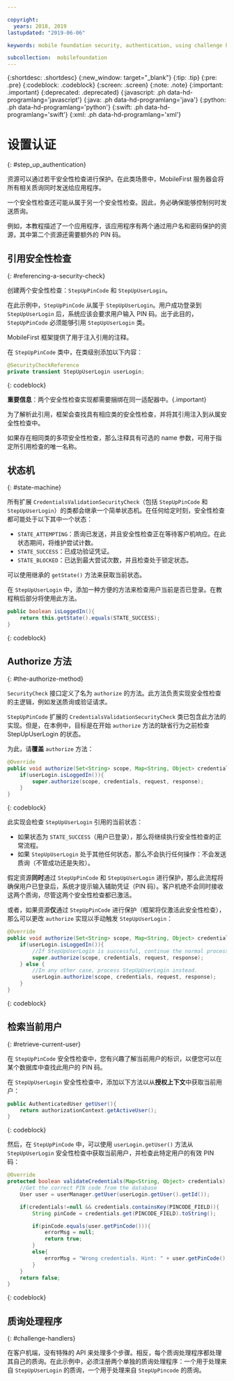 ```yaml
---

copyright:
  years: 2018, 2019
lastupdated: "2019-06-06"

keywords: mobile foundation security, authentication, using challenge handlers

subcollection:  mobilefoundation
---
```


{:shortdesc: .shortdesc}
{:new_window: target="_blank"}
{:tip: .tip}
{:pre: .pre}
{:codeblock: .codeblock}
{:screen: .screen}
{:note: .note}
{:important: .important}
{:deprecated: .deprecated}
{:javascript: .ph data-hd-programlang='javascript'}
{:java: .ph data-hd-programlang='java'}
{:python: .ph data-hd-programlang='python'}
{:swift: .ph data-hd-programlang='swift'}
{:xml: .ph data-hd-programlang='xml'}

# 设置认证
{: #step_up_authentication}

资源可以通过若干安全性检查进行保护。在此类场景中，MobileFirst 服务器会将所有相关质询同时发送给应用程序。

一个安全性检查还可能从属于另一个安全性检查。因此，务必确保能够控制何时发送质询。

例如，本教程描述了一个应用程序，该应用程序有两个通过用户名和密码保护的资源，其中第二个资源还需要额外的 PIN 码。

## 引用安全性检查
{: #referencing-a-security-check}

创建两个安全性检查：`StepUpPinCode` 和 `StepUpUserLogin`。

在此示例中，`StepUpPinCode` 从属于 `StepUpUserLogin`。用户成功登录到 `StepUpUserLogin` 后，系统应该会要求用户输入 PIN 码。出于此目的，`StepUpPinCode` 必须能够引用 `StepUpUserLogin` 类。

MobileFirst 框架提供了用于注入引用的注释。

在 `StepUpPinCode` 类中，在类级别添加以下内容：

```java
@SecurityCheckReference
private transient StepUpUserLogin userLogin;
```
{: codeblock}

**重要信息**：两个安全性检查实现都需要捆绑在同一适配器中。{.important}

为了解析此引用，框架会查找具有相应类的安全性检查，并将其引用注入到从属安全性检查中。

如果存在相同类的多项安全性检查，那么注释具有可选的 name 参数，可用于指定所引用检查的唯一名称。

## 状态机
{: #state-machine}

所有扩展 `CredentialsValidationSecurityCheck`（包括 `StepUpPinCode` 和 `StepUpUserLogin`）的类都会继承一个简单状态机。在任何给定时刻，安全性检查都可能处于以下其中一个状态：

* `STATE_ATTEMPTING`：质询已发送，并且安全性检查正在等待客户机响应。在此状态期间，将维护尝试计数。
* `STATE_SUCCESS`：已成功验证凭证。
* `STATE_BLOCKED`：已达到最大尝试次数，并且检查处于锁定状态。

可以使用继承的 `getState()` 方法来获取当前状态。

在 `StepUpUserLogin` 中，添加一种方便的方法来检查用户当前是否已登录。在教程稍后部分将使用此方法。

```java
public boolean isLoggedIn(){
    return this.getState().equals(STATE_SUCCESS);
}
```
{: codeblock}

## Authorize 方法
{: #the-authorize-method}

`SecurityCheck` 接口定义了名为 `authorize` 的方法。此方法负责实现安全性检查的主逻辑，例如发送质询或验证请求。

`StepUpPinCode` 扩展的 `CredentialsValidationSecurityCheck` 类已包含此方法的实现。但是，在本例中，目标是在开始 `authorize` 方法的缺省行为之前检查 StepUpUserLogin 的状态。

为此，请**覆盖** `authorize` 方法：

```java
@Override
public void authorize(Set<String> scope, Map<String, Object> credentials, HttpServletRequest request, AuthorizationResponse response) {
    if(userLogin.isLoggedIn()){
        super.authorize(scope, credentials, request, response);
    }
}
```
{: codeblock}

此实现会检查 `StepUpUserLogin` 引用的当前状态：

* 如果状态为 `STATE_SUCCESS`（用户已登录），那么将继续执行安全性检查的正常流程。
* 如果 `StepUpUserLogin` 处于其他任何状态，那么不会执行任何操作：不会发送质询（不管成功还是失败）。

假定资源**同时**通过 `StepUpPinCode` 和 `StepUpUserLogin` 进行保护，那么此流程将确保用户已登录后，系统才提示输入辅助凭证（PIN 码）。客户机绝不会同时接收这两个质询，尽管这两个安全性检查都已激活。

或者，如果资源**仅**通过 `StepUpPinCode` 进行保护（框架将仅激活此安全性检查），那么可以更改 `authorize` 实现以手动触发 `StepUpUserLogin`：

```java
@Override
public void authorize(Set<String> scope, Map<String, Object> credentials, HttpServletRequest request, AuthorizationResponse response) {
    if(userLogin.isLoggedIn()){
        //If StepUpUserLogin is successful, continue the normal processing of StepUpPinCode
        super.authorize(scope, credentials, request, response);
    } else {
        //In any other case, process StepUpUserLogin instead.
        userLogin.authorize(scope, credentials, request, response);
    }
}
```
{: codeblock}

## 检索当前用户
{: #retrieve-current-user}

在 `StepUpPinCode` 安全性检查中，您有兴趣了解当前用户的标识，以便您可以在某个数据库中查找此用户的 PIN 码。

在 `StepUpUserLogin` 安全性检查中，添加以下方法以从**授权上下文**中获取当前用户：

```java
public AuthenticatedUser getUser(){
    return authorizationContext.getActiveUser();
}
```
{: codeblock}

然后，在 `StepUpPinCode` 中，可以使用 `userLogin.getUser()` 方法从 `StepUpUserLogin` 安全性检查中获取当前用户，并检查此特定用户的有效 PIN 码：

```java
@Override
protected boolean validateCredentials(Map<String, Object> credentials) {
    //Get the correct PIN code from the database
    User user = userManager.getUser(userLogin.getUser().getId());

    if(credentials!=null && credentials.containsKey(PINCODE_FIELD)){
        String pinCode = credentials.get(PINCODE_FIELD).toString();

        if(pinCode.equals(user.getPinCode())){
            errorMsg = null;
            return true;
        }
        else{
            errorMsg = "Wrong credentials. Hint: " + user.getPinCode();
        }
    }
    return false;
}
```
{: codeblock}

## 质询处理程序
{: #challenge-handlers}

在客户机端，没有特殊的 API 来处理多个步骤。相反，每个质询处理程序都处理其自己的质询。在此示例中，必须注册两个单独的质询处理程序：一个用于处理来自 `StepUpUserLogin` 的质询，一个用于处理来自 `StepUpPincode` 的质询。
